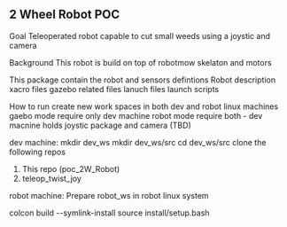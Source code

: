 ## 2 Wheel Robot POC
Goal
Teleoperated robot capable to cut small weeds using a joystic and camera

Background
This robot is build on top of robotmow skelaton and motors


This package contain the robot and sensors defintions
Robot description xacro files
gazebo related files
lanuch files 
launch scripts

How to run
create new work spaces in both dev and robot linux machines 
gaebo mode require only dev machine
robot mode require both - dev macnine holds joystic package and camera (TBD)

dev machine:
mkdir dev_ws
mkdir dev_ws/src 
cd dev_ws/src
clone the following repos
1. This repo (poc_2W_Robot)
2. teleop_twist_joy

robot machine:
Prepare robot_ws in robot linux system


colcon build --symlink-install
source install/setup.bash






